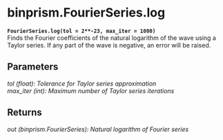 # binprism.FourierSeries.log
**`FourierSeries.log(tol = 2**-23, max_iter = 1000)`** <br />
Finds the Fourier coefficients of the natural logarithm of the wave using a Taylor series. If any part of the wave is negative, an error will be raised.
## Parameters
*tol (float): Tolerance for Taylor series approximation* <br />
*max_iter (int): Maximum number of Taylor series iterations*
## Returns
*out (binprism.FourierSeries): Natural logarithm of Fourier series*
